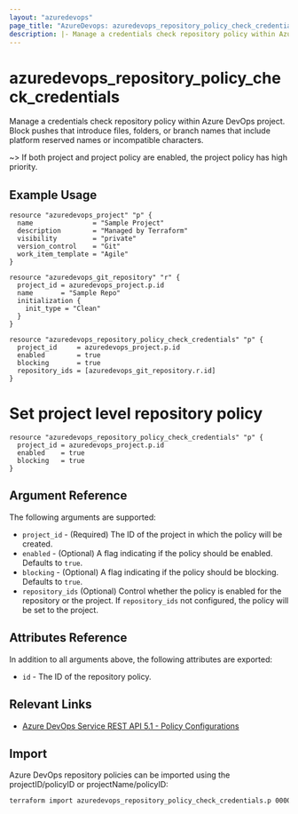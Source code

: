 ```yaml
---
layout: "azuredevops"
page_title: "AzureDevops: azuredevops_repository_policy_check_credentials"
description: |- Manage a credentials check repository policy within Azure DevOps project.
---
```


# azuredevops_repository_policy_check_credentials

Manage a credentials check repository policy within Azure DevOps project. Block pushes that introduce files, folders, or branch names that include platform reserved names or incompatible characters.

~> If both project and project policy are enabled, the project policy has high priority.

## Example Usage

```hcl
resource "azuredevops_project" "p" {
  name               = "Sample Project"
  description        = "Managed by Terraform"
  visibility         = "private"
  version_control    = "Git"
  work_item_template = "Agile"
}

resource "azuredevops_git_repository" "r" {
  project_id = azuredevops_project.p.id
  name       = "Sample Repo"
  initialization {
    init_type = "Clean"
  }
}

resource "azuredevops_repository_policy_check_credentials" "p" {
  project_id     = azuredevops_project.p.id
  enabled        = true
  blocking       = true
  repository_ids = [azuredevops_git_repository.r.id]
}
```

# Set project level repository policy
```hcl
resource "azuredevops_repository_policy_check_credentials" "p" {
  project_id = azuredevops_project.p.id
  enabled    = true
  blocking   = true
}
```

## Argument Reference

The following arguments are supported:

- `project_id` - (Required) The ID of the project in which the policy will be created.
- `enabled` - (Optional) A flag indicating if the policy should be enabled. Defaults to `true`. 
- `blocking` - (Optional) A flag indicating if the policy should be blocking. Defaults to `true`.
- `repository_ids` (Optional) Control whether the policy is enabled for the repository or the project. If `repository_ids` not configured, the policy will be set to the project.

## Attributes Reference

In addition to all arguments above, the following attributes are exported:

- `id` - The ID of the repository policy.

## Relevant Links

- [Azure DevOps Service REST API 5.1 - Policy Configurations](https://docs.microsoft.com/en-us/rest/api/azure/devops/policy/configurations/create?view=azure-devops-rest-5.1)

## Import

Azure DevOps repository policies can be imported using the projectID/policyID or projectName/policyID:

```sh
terraform import azuredevops_repository_policy_check_credentials.p 00000000-0000-0000-0000-000000000000/0
```
